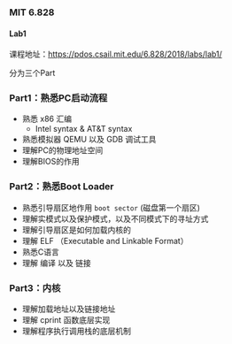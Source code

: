 ### MIT 6.828

#### Lab1
课程地址：https://pdos.csail.mit.edu/6.828/2018/labs/lab1/

分为三个Part
### Part1：熟悉PC启动流程
- 熟悉 x86 汇编
  - Intel syntax & AT&T syntax
- 熟悉模拟器 QEMU 以及 GDB 调试工具
- 理解PC的物理地址空间
- 理解BIOS的作用

### Part2：熟悉Boot Loader
- 熟悉引导扇区地作用 `boot sector` (磁盘第一个扇区)
- 理解实模式以及保护模式，以及不同模式下的寻址方式
- 理解引导扇区是如何加载内核的
- 理解 ELF （Executable and Linkable Format）
- 熟悉C语言
- 理解 编译 以及 链接 

### Part3：内核
- 理解加载地址以及链接地址
- 理解 cprint 函数底层实现
- 理解程序执行调用栈的底层机制